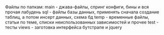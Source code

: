 Файлы по папкам:
main - джава-файлы, спринг конфиги, бины и вся прочая лабудень
sql - файлы базы данных, применять сначала создание таблиц, а потом инсерт данных, схема бд
temp - временные файлы, статьи по теме, списки неиспользованных зависимостей и прочее
test - тесты
views - заготовка интерфейса бутстрапе и jquery